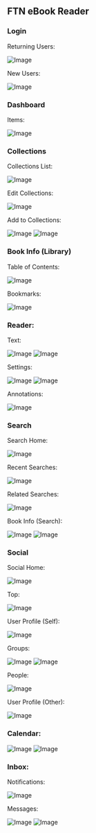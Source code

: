## FTN eBook Reader

### Login

Returning Users:

![Image](https://github.com/FTN2021/ebook/blob/main/images/Login.png)

New Users:

![Image](https://github.com/FTN2021/ebook/blob/main/images/Signup.png)

### Dashboard

Items:

![Image](https://github.com/FTN2021/ebook/blob/main/images/Dashboard.png)

### Collections

Collections List:

![Image](https://github.com/FTN2021/ebook/blob/main/images/Collections.png)

Edit Collections:

![Image](https://raw.githubusercontent.com/FTN2021/ebook/main/images/Collections%20Open.png)

Add to Collections:

![Image](https://github.com/FTN2021/ebook/blob/main/images/Add%20to%20Collection.png)
![Image](https://github.com/FTN2021/ebook/blob/main/images/Add%20to%20Collection%20-%20Choose.png)

### Book Info (Library)

Table of Contents:

![Image](https://github.com/FTN2021/ebook/blob/main/images/Table%20of%20Contents.png)

Bookmarks:

![Image](https://github.com/FTN2021/ebook/blob/main/images/Bookmarks.png)

### Reader:

Text:

![Image](https://github.com/FTN2021/ebook/blob/main/images/text.png)
![Image](https://github.com/FTN2021/ebook/blob/main/images/text-1.png)

Settings:

![Image](https://github.com/FTN2021/ebook/blob/main/images/Settings.png)
![Image](https://github.com/FTN2021/ebook/blob/main/images/Aa.png)

Annotations:

![Image](https://github.com/FTN2021/ebook/blob/main/images/Annotations.png)

### Search

Search Home:

![Image](https://github.com/FTN2021/ebook/blob/main/images/Search%20Home.png)

Recent Searches:

![Image](https://github.com/FTN2021/ebook/blob/main/images/Search%20(recent%20searches).png)

Related Searches:

![Image](https://github.com/FTN2021/ebook/blob/main/images/Related%20Searches.png)

Book Info (Search):

![Image](https://github.com/FTN2021/ebook/blob/main/images/Book%20Info.png)
![Image](https://github.com/FTN2021/ebook/blob/main/images/Download%20Options.png)

### Social

Social Home:

![Image](https://github.com/FTN2021/ebook/blob/main/images/Social%20Home.png)

Top:

![Image](https://github.com/FTN2021/ebook/blob/main/images/Top.png)

User Profile (Self):

![Image](https://github.com/FTN2021/ebook/blob/main/images/User%20Profile.png)

Groups:

![Image](https://github.com/FTN2021/ebook/blob/main/images/Groups.png)
![Image](https://github.com/FTN2021/ebook/blob/main/images/Add%20New%20Group.png)

People:

![Image](https://github.com/FTN2021/ebook/blob/main/images/People.png)

User Profile (Other):

![Image](https://github.com/FTN2021/ebook/blob/main/images/profile.png)

### Calendar:

![Image](https://github.com/FTN2021/ebook/blob/main/images/Calendar.png)
![Image](https://github.com/FTN2021/ebook/blob/main/images/Date.png)

### Inbox:

Notifications:

![Image](https://github.com/FTN2021/ebook/blob/main/images/Inbox_%20Notifications.png)

Messages:

![Image](https://github.com/FTN2021/ebook/blob/main/images/Inbox_%20Messages.png)
![Image](https://github.com/FTN2021/ebook/blob/main/images/Messaging.png)
